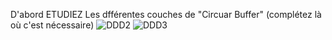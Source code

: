 D'abord ETUDIEZ Les dfférentes couches de "Circuar Buffer" (complétez là où c'est nécessaire)
![DDD2](https://user-images.githubusercontent.com/38082725/194346536-f5b72615-1135-4930-bcc4-d55eb7994112.png)
![DDD3](https://user-images.githubusercontent.com/38082725/194359181-e86b7fea-53e8-4121-8662-1e596e2a72f2.png)
